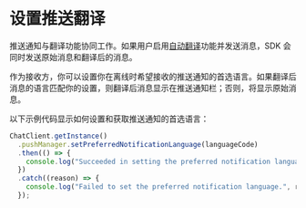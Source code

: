 # 设置推送翻译

推送通知与翻译功能协同工作。如果用户启用[自动翻译](message_translation.html)功能并发送消息，SDK 会同时发送原始消息和翻译后的消息。

作为接收方，你可以设置你在离线时希望接收的推送通知的首选语言。如果翻译后消息的语言匹配你的设置，则翻译后消息显示在推送通知栏；否则，将显示原始消息。

以下示例代码显示如何设置和获取推送通知的首选语言：

```typescript
ChatClient.getInstance()
  .pushManager.setPreferredNotificationLanguage(languageCode)
  .then(() => {
    console.log("Succeeded in setting the preferred notification language.");
  })
  .catch((reason) => {
    console.log("Failed to set the preferred notification language.", reason);
  });
```